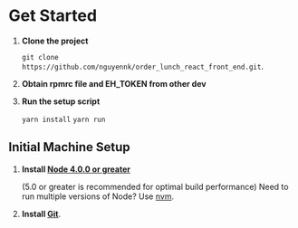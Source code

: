 # Get Started

1. **Clone the project**

    `git clone https://github.com/nguyennk/order_lunch_react_front_end.git`.

2. **Obtain rpmrc file and EH_TOKEN from other dev**

3. **Run the setup script**

    `yarn install`
    `yarn run`

## Initial Machine Setup

1. **Install [Node 4.0.0 or greater](https://nodejs.org)**

    (5.0 or greater is recommended for optimal build performance)
    Need to run multiple versions of Node? Use [nvm](https://github.com/creationix/nvm).

2. **Install [Git](https://git-scm.com/downloads)**.
